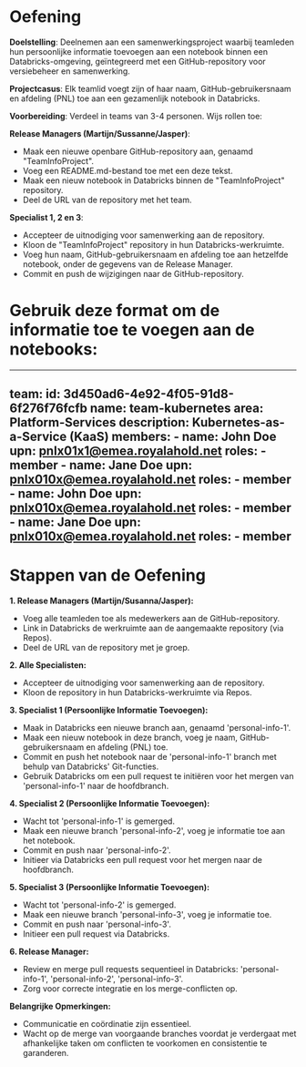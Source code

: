 # Oefening

**Doelstelling**:
Deelnemen aan een samenwerkingsproject waarbij teamleden hun persoonlijke informatie toevoegen aan een notebook binnen een Databricks-omgeving, geïntegreerd met een GitHub-repository voor versiebeheer en samenwerking.

**Projectcasus**:
Elk teamlid voegt zijn of haar naam, GitHub-gebruikersnaam en afdeling (PNL) toe aan een gezamenlijk notebook in Databricks.

**Voorbereiding**:
Verdeel in teams van 3-4 personen. Wijs rollen toe:

**Release Managers (Martijn/Sussanne/Jasper)**:

- Maak een nieuwe openbare GitHub-repository aan, genaamd "TeamInfoProject".
- Voeg een README.md-bestand toe met een deze tekst.
- Maak een nieuw notebook in Databricks binnen de "TeamInfoProject" repository.
- Deel de URL van de repository met het team.
  
**Specialist 1, 2 en 3**:

- Accepteer de uitnodiging voor samenwerking aan de repository.
- Kloon de "TeamInfoProject" repository in hun Databricks-werkruimte.
- Voeg hun naam, GitHub-gebruikersnaam en afdeling toe aan hetzelfde notebook, onder de gegevens van de Release Manager.
- Commit en push de wijzigingen naar de GitHub-repository.

# Gebruik deze format om de informatie toe te voegen aan de notebooks:
---
team:
  id: 3d450ad6-4e92-4f05-91d8-6f276f76fcfb
  name: team-kubernetes
  area: Platform-Services
  description: Kubernetes-as-a-Service (KaaS)
  members:
    - name: John Doe
      upn: pnlx01x1@emea.royalahold.net
      roles:
        - member
    - name: Jane Doe
      upn: pnlx010x@emea.royalahold.net
      roles:
        - member
    - name: John Doe
      upn: pnlx010x@emea.royalahold.net
      roles:
        - member
    - name: Jane Doe
      upn: pnlx010x@emea.royalahold.net
      roles:
        - member
-------------------------------------------------------------------------------------------------------------------------------------------------
# Stappen van de Oefening

**1. Release Managers (Martijn/Susanna/Jasper):**
   - Voeg alle teamleden toe als medewerkers aan de GitHub-repository.
   - Link in Databricks de werkruimte aan de aangemaakte repository (via Repos).
   - Deel de URL van de repository met je groep.

**2. Alle Specialisten:**
   - Accepteer de uitnodiging voor samenwerking aan de repository.
   - Kloon de repository in hun Databricks-werkruimte via Repos.

**3. Specialist 1 (Persoonlijke Informatie Toevoegen):**
   - Maak in Databricks een nieuwe branch aan, genaamd 'personal-info-1'.
   - Maak een nieuw notebook in deze branch, voeg je naam, GitHub-gebruikersnaam en afdeling (PNL) toe.
   - Commit en push het notebook naar de 'personal-info-1' branch met behulp van Databricks' Git-functies.
   - Gebruik Databricks om een pull request te initiëren voor het mergen van 'personal-info-1' naar de hoofdbranch.

**4. Specialist 2 (Persoonlijke Informatie Toevoegen):**
   - Wacht tot 'personal-info-1' is gemerged.
   - Maak een nieuwe branch 'personal-info-2', voeg je informatie toe aan het notebook.
   - Commit en push naar 'personal-info-2'.
   - Initieer via Databricks een pull request voor het mergen naar de hoofdbranch.

**5. Specialist 3 (Persoonlijke Informatie Toevoegen):**
   - Wacht tot 'personal-info-2' is gemerged.
   - Maak een nieuwe branch 'personal-info-3', voeg je informatie toe.
   - Commit en push naar 'personal-info-3'.
   - Initieer een pull request via Databricks.

**6. Release Manager:**
   - Review en merge pull requests sequentieel in Databricks: 'personal-info-1', 'personal-info-2', 'personal-info-3'.
   - Zorg voor correcte integratie en los merge-conflicten op.

**Belangrijke Opmerkingen:**
   - Communicatie en coördinatie zijn essentieel.
   - Wacht op de merge van voorgaande branches voordat je verdergaat met afhankelijke taken om conflicten te voorkomen en consistentie te   garanderen.



